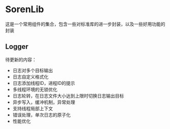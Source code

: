 # SorenLib

这是一个常用组件的集合，包含一些对标准库的进一步封装，以及一些好用功能的封装

## Logger

待更新的内容：
- 日志对多个目标输出
- 日志自定义格式化
- 日志添加线程ID，进程ID的提示
- 多线程环境的无锁优化
- 日志轮转，在日志文件大小达到上限时切换日志输出目标
- 异步写入，缓冲机制，异常处理
- 支持线程局部上下文
- 错误处理，单次日志的原子化
- 性能优化